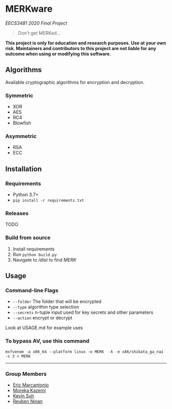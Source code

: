 # MERKware
*EECS3481 2020 Final Project*

> Don't get MERKed...

**This project is only for education and research purposes. Use at your own risk. Maintainers and contributors to this project are not liable for any outcome when using or modifying this software.**

## Algorithms 
Available cryptographic algorithms for encryption and decryption.
### Symmetric
- XOR
- AES
- RC4
- Blowfish
### Asymmetric
- RSA
- ECC

## Installation
### Requirements
- Python 3.7+
- ```pip install -r requirements.txt```

### Releases
TODO

### Build from source
1. Install requirements
2. Run ```python build.py```
3. Navigate to */dist* to find *MERK* 

## Usage
### Command-line Flags
- ```--folder``` The folder that will be encrypted
- ```--type``` algorithm type selection 
- ```--secrets``` n-tuple input used for key secrets and other parameters
- ```--action``` encrypt or decrypt

Look at USAGE.md for example uses


### To bypass AV, use this command
`msfvenom -a x86_64 --platform linux -o MERK  -k -e x86/shikata_ga_nai -c 3 < MERK`


---
### Group Members
- [Eric Marcantonio](https://github.com/EricMarcantonio)
- [Moreka Kazemi](https://github.com/mowhamadrexa)
- [Kevin Suh](https://github.com/KevinSuh6433)
- [Reuben Ninan](https://github.com/ReubenMathew)

